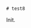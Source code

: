                                                                                                                         # test8

Init.
